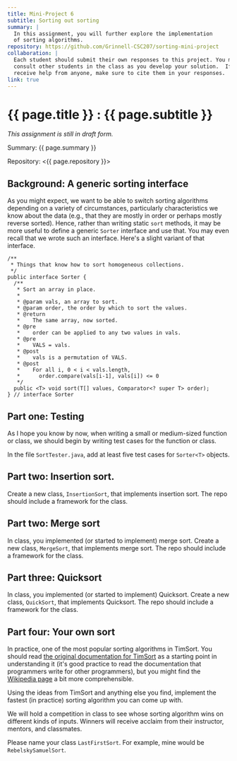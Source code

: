 ```yaml
---
title: Mini-Project 6
subtitle: Sorting out sorting
summary: |
  In this assignment, you will further explore the implementation 
  of sorting algorithms.
repository: https://github.com/Grinnell-CSC207/sorting-mini-project
collaboration: |
  Each student should submit their own responses to this project. You may
  consult other students in the class as you develop your solution.  If you
  receive help from anyone, make sure to cite them in your responses. 
link: true
---
```

# {{ page.title }} : {{ page.subtitle }}

_This assignment is still in draft form._

Summary: {{ page.summary }}

Repository: <{{ page.repository }}>

## Background: A generic sorting interface

As you might expect, we want to be able to switch sorting algorithms depending on a variety of circumstances, particularly characteristics we know about the data (e.g., that they are mostly in order or perhaps mostly reverse sorted).  Hence, rather than writing static `sort` methods, it may be more useful to define a generic `Sorter` interface and use that.  You may even recall that we wrote such an interface.  Here's a slight variant of that interface.

```
/**
 * Things that know how to sort homogeneous collections.
 */
public interface Sorter {
  /**
   * Sort an array in place.
   *
   * @param vals, an array to sort.
   * @param order, the order by which to sort the values.
   * @return
   *    The same array, now sorted.
   * @pre
   *    order can be applied to any two values in vals.
   * @pre
   *    VALS = vals.
   * @post
   *    vals is a permutation of VALS.
   * @post
   *    For all i, 0 < i < vals.length,
   *      order.compare(vals[i-1], vals[i]) <= 0
   */
  public <T> void sort(T[] values, Comparator<? super T> order);
} // interface Sorter
```

## Part one: Testing

As I hope you know by now, when writing a small or medium-sized function or class, we should begin by writing test cases for the function or class.

In the file `SortTester.java`, add at least five test cases for `Sorter<T>` objects.

## Part two: Insertion sort.

Create a new class, `InsertionSort`, that implements insertion sort.  The repo should include a framework for the class.

## Part two: Merge sort

In class, you implemented (or started to implement) merge sort.  Create a new class, `MergeSort`, that implements merge sort.  The repo should include a framework for the class.

## Part three: Quicksort

In class, you implemented (or started to implement) Quicksort.  Create a new class, `QuickSort`, that implements Quicksort.  The repo should include a framework for the class.

## Part four: Your own sort

In practice, one of the most popular sorting algorithms in TimSort.  You should read [the original documentation for TimSort](https://github.com/python/cpython/blob/main/Objects/listsort.txt) as a starting point in understanding it (it's good practice to read the documentation that programmers write for other programmers), but you might find the [Wikipedia page](https://en.wikipedia.org/wiki/Timsort) a bit more comprehensible.

Using the ideas from TimSort and anything else you find, implement the fastest (in practice) sorting algorithm you can come up with.

We will hold a competition in class to see whose sorting algorithm wins on different kinds of inputs.  Winners will receive acclaim from their instructor, mentors, and classmates.

Please name your class `LastFirstSort`.  For example, mine would be `RebelskySamuelSort`.
